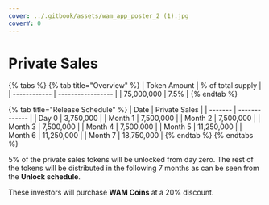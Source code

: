 ```yaml
---
cover: ../.gitbook/assets/wam_app_poster_2 (1).jpg
coverY: 0
---
```


# Private Sales

{% tabs %}
{% tab title="Overview" %}
| Token Amount | % of total supply |
| ------------ | ----------------- |
| 75,000,000   | 7.5%              |
{% endtab %}

{% tab title="Release Schedule" %}
| Date    | Private Sales |
| ------- | ------------- |
| Day 0   | 3,750,000     |
| Month 1 | 7,500,000     |
| Month 2 | 7,500,000     |
| Month 3 | 7,500,000     |
| Month 4 | 7,500,000     |
| Month 5 | 11,250,000    |
| Month 6 | 11,250,000    |
| Month 7 | 18,750,000    |
{% endtab %}
{% endtabs %}

5% of the private sales tokens will be unlocked from day zero. The rest of the tokens will be distributed in the following 7 months as can be seen from the **Unlock schedule**.

These investors will purchase **WAM Coins** at a 20% discount.
